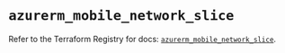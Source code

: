 # `azurerm_mobile_network_slice`

Refer to the Terraform Registry for docs: [`azurerm_mobile_network_slice`](https://registry.terraform.io/providers/hashicorp/azurerm/4.14.0/docs/resources/mobile_network_slice).
